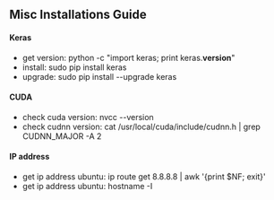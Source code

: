 
## Misc Installations Guide



#### Keras
* get version: python -c "import keras; print keras.__version__"
* install: sudo pip install keras
* upgrade: sudo pip install --upgrade keras



#### CUDA
* check cuda version: nvcc --version
* check cudnn version:  cat /usr/local/cuda/include/cudnn.h | grep CUDNN_MAJOR -A 2


#### IP address 
* get ip address ubuntu: ip route get 8.8.8.8 | awk '{print $NF; exit}'
* get ip address ubuntu: hostname -I
